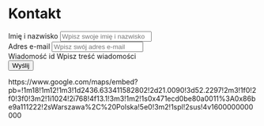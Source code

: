 <!DOCTYPE html>
<html lang="pl">
<head>
  <meta charset="UTF-8">
  <meta name="viewport" content="width=device-width, initial-scale=1.0">

</head>
<body>
  <div class="contact-wrapper">
    <h1>Kontakt</h1>
    <form action="#" method="post">
      <div class="form-group">
        <label for="fullName">Imię i nazwisko</label>
        <input type="text" id="fullName" name="fullName" placeholder="Wpisz swoje imię i nazwisko" required>
      </div>
      <div class="form-group">
        <label for="email">Adres e-mail</label>
        <input type="email" id="email" name="email" placeholder="Wpisz swój adres e-mail" required>
      </div>
      <div class="form-group">
        <label for="message">Wiadomość</label>
       id  Wpisz treść wiadomości
      </div>
      <button type="submit">Wyślij</button>
    </form>
    <div class="map-container">
      <!-- Osadzona mapa Google Maps -->
      https://www.google.com/maps/embed?pb=!1m18!1m12!1m3!1d2436.633411582802!2d21.0090!3d52.2297!2m3!1f0!2f0!3f0!3m2!1i1024!2i768!4f13.1!3m3!1m2!1s0x471ecd0be80a0011%3A0x86be9a111222!2sWarszawa%2C%20Polska!5e0!3m2!1spl!2sus!4v1600000000000
    </div>
  </div>
</body>
</html>
